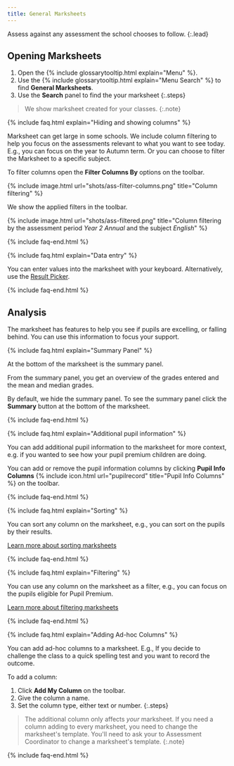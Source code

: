 ```yaml
---
title: General Marksheets
---
```


Assess against any assessment the school chooses to follow.
{:.lead}

## Opening Marksheets

1. Open the {% include glossarytooltip.html explain="Menu" %}.
2. Use the {% include glossarytooltip.html explain="Menu Search" %} to find **General Marksheets**.
3. Use the **Search** panel to find the your marksheet
{:.steps}

> We show  marksheet created for your classes.
{:.note}

{% include faq.html explain="Hiding and showing columns" %}

Marksheet can get large in some schools. We include column filtering to help you focus on the assessments relevant to what you want to see today. E.g., you can focus on the year to Autumn term. Or you can choose to filter the Marksheet to a specific subject.

To filter columns open the **Filter Columns By** options on the toolbar.

{% include image.html url="shots/ass-filter-columns.png" title="Column filtering" %}

We show the applied filters in the toolbar.

{% include image.html url="shots/ass-filtered.png" title="Column filtering by the assessment period *Year 2 Annual* and the subject *English*" %}

{% include faq-end.html %}

{% include faq.html explain="Data entry" %}

You can enter values into the marksheet with your keyboard. Alternatively, use the [Result Picker](result-picker).

{% include faq-end.html  %}

## Analysis

The marksheet has features to help you see if pupils are excelling, or falling behind. You can use this information to focus your support.

{% include faq.html explain="Summary Panel" %}

At the bottom of the marksheet is the summary panel.

From the summary panel, you get an overview of the grades entered and the mean and median grades.

By default, we hide the summary panel. To see the summary panel click the **Summary** button at the bottom of the marksheet.

{% include faq-end.html  %}

{% include faq.html explain="Additional pupil information" %}

You can add additional pupil information to the marksheet for more context, e.g. if you wanted to see how your pupil premium children are doing.

You can add or remove the pupil information columns by clicking **Pupil Info Columns** {% include icon.html url="pupilrecord" title="Pupil Info Columns" %} on the toolbar.

{% include faq-end.html  %}

{% include faq.html explain="Sorting" %}

You can sort any column on the marksheet, e.g., you can sort on the pupils by their results.

[Learn more about sorting marksheets](sorting)

{% include faq-end.html %}

{% include faq.html explain="Filtering" %}

You can use any column on the marksheet as a filter, e.g., you can focus on the pupils eligible for Pupil Premium.

[Learn more about filtering marksheets](filtering)

{% include faq-end.html  %}

{% include faq.html explain="Adding Ad-hoc Columns" %}

You can add ad-hoc columns to a marksheet. E.g., If you decide to challenge the class to a quick spelling test and you want to record the outcome.

To add a column:

1. Click **Add My Column** on the toolbar.
2. Give the column a name.
3. Set the column type, either text or number.
{:.steps}

> The additional column only affects *your* marksheet. If you need a column adding to every marksheet, you need to change the marksheet's template. You'll need to ask your to Assessment Coordinator to change a marksheet's template.
{:.note}

{% include faq-end.html  %}
